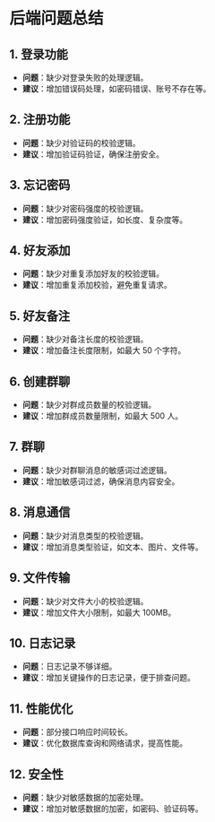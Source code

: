 # 后端问题总结

## 1. 登录功能
- **问题**：缺少对登录失败的处理逻辑。
- **建议**：增加错误码处理，如密码错误、账号不存在等。

## 2. 注册功能
- **问题**：缺少对验证码的校验逻辑。
- **建议**：增加验证码验证，确保注册安全。

## 3. 忘记密码
- **问题**：缺少对密码强度的校验逻辑。
- **建议**：增加密码强度验证，如长度、复杂度等。

## 4. 好友添加
- **问题**：缺少对重复添加好友的校验逻辑。
- **建议**：增加重复添加校验，避免重复请求。

## 5. 好友备注
- **问题**：缺少对备注长度的校验逻辑。
- **建议**：增加备注长度限制，如最大 50 个字符。

## 6. 创建群聊
- **问题**：缺少对群成员数量的校验逻辑。
- **建议**：增加群成员数量限制，如最大 500 人。

## 7. 群聊
- **问题**：缺少对群聊消息的敏感词过滤逻辑。
- **建议**：增加敏感词过滤，确保消息内容安全。

## 8. 消息通信
- **问题**：缺少对消息类型的校验逻辑。
- **建议**：增加消息类型验证，如文本、图片、文件等。

## 9. 文件传输
- **问题**：缺少对文件大小的校验逻辑。
- **建议**：增加文件大小限制，如最大 100MB。

## 10. 日志记录
- **问题**：日志记录不够详细。
- **建议**：增加关键操作的日志记录，便于排查问题。

## 11. 性能优化
- **问题**：部分接口响应时间较长。
- **建议**：优化数据库查询和网络请求，提高性能。

## 12. 安全性
- **问题**：缺少对敏感数据的加密处理。
- **建议**：增加对敏感数据的加密，如密码、验证码等。